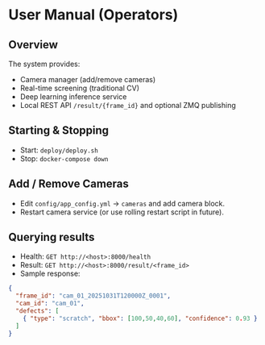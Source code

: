 # User Manual (Operators)

## Overview
The system provides:
- Camera manager (add/remove cameras)
- Real-time screening (traditional CV)
- Deep learning inference service
- Local REST API `/result/{frame_id}` and optional ZMQ publishing

## Starting & Stopping
- Start: `deploy/deploy.sh`
- Stop: `docker-compose down`

## Add / Remove Cameras
- Edit `config/app_config.yml` -> `cameras` and add camera block.
- Restart camera service (or use rolling restart script in future).

## Querying results
- Health: `GET http://<host>:8000/health`
- Result: `GET http://<host>:8000/result/<frame_id>`
- Sample response:
```json
{
  "frame_id": "cam_01_20251031T120000Z_0001",
  "cam_id": "cam_01",
  "defects": [
    { "type": "scratch", "bbox": [100,50,40,60], "confidence": 0.93 }
  ]
}
